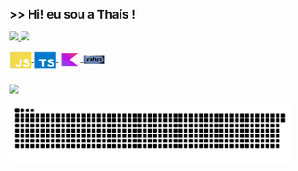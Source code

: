 ## >> Hi! eu sou a Thaís  !
 <div>
  <a href="https://github.com/Thcamposmartins">
   <img height="180em" src="https://github-readme-stats.vercel.app/api?username=Thcamposmartins&show_icons=true&theme=radical&include_all_commits=true&count_private=true"/>
  <img height="180em" src="https://github-readme-stats.vercel.app/api/top-langs/?username=Thcamposmartins&layout=compact&langs_count=7&theme=radical&include_all_commits=true&count_private=true"/>


</div>
<div style="display: inline_block"><br>
  <img align="center" alt="Th-Js" height="30" width="40" src="https://raw.githubusercontent.com/devicons/devicon/master/icons/javascript/javascript-plain.svg">
  <img align="center" alt="Th-Ts" height="30" width="40" src="https://raw.githubusercontent.com/devicons/devicon/master/icons/typescript/typescript-plain.svg">
  <img align="center" alt="Th-Kotin" height="30" width="40" src="https://raw.githubusercontent.com/devicons/devicon/master/icons/kotlin/kotlin-original.svg">
   <img align="center" alt="Th-PHP" height="30" width="40" src="https://raw.githubusercontent.com/devicons/devicon/master/icons/php/php-original.svg">
</div>
  
  ##
 
<div> 
  <a href="https://www.linkedin.com/in/Thcamposmartins" target="_blank"><img src="https://img.shields.io/badge/-LinkedIn-%230077B5?style=for-the-badge&logo=linkedin&logoColor=white" target="_blank"></a> 
 
  ![Snake animation](https://github.com/Thcamposmartins/Thcamposmartins/blob/output/github-contribution-grid-snake.svg)
 
</div>
